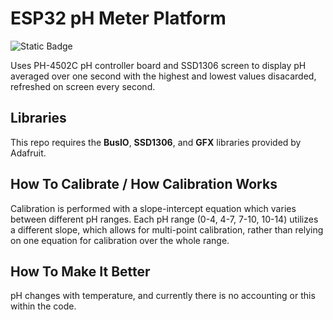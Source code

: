 # ESP32 pH Meter Platform
![Static Badge](https://img.shields.io/badge/Status-Deep_Development/Works-yellow)

Uses PH-4502C pH controller board and SSD1306 screen to display pH averaged over one second with the highest and lowest values disacarded, refreshed on screen every second.

## Libraries
This repo requires the **BusIO**, **SSD1306**, and **GFX** libraries provided by Adafruit.

## How To Calibrate / How Calibration Works
Calibration is performed with a slope-intercept equation which varies between different pH ranges. Each pH range (0-4, 4-7, 7-10, 10-14) utilizes a different slope, 
which allows for multi-point calibration, rather than relying on one equation for calibration over the whole range.

## How To Make It Better
pH changes with temperature, and currently there is no accounting or this within the code.
